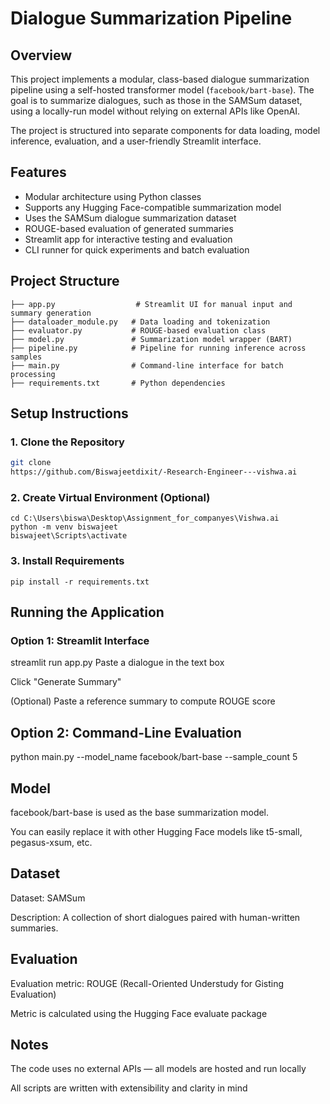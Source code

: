 # Dialogue Summarization Pipeline

## Overview

This project implements a modular, class-based dialogue summarization pipeline using a self-hosted transformer model (`facebook/bart-base`). The goal is to summarize dialogues, such as those in the SAMSum dataset, using a locally-run model without relying on external APIs like OpenAI.

The project is structured into separate components for data loading, model inference, evaluation, and a user-friendly Streamlit interface.

## Features

- Modular architecture using Python classes
- Supports any Hugging Face-compatible summarization model
- Uses the SAMSum dialogue summarization dataset
- ROUGE-based evaluation of generated summaries
- Streamlit app for interactive testing and evaluation
- CLI runner for quick experiments and batch evaluation

## Project Structure
```
├── app.py                  # Streamlit UI for manual input and summary generation
├── dataloader_module.py   # Data loading and tokenization
├── evaluator.py           # ROUGE-based evaluation class
├── model.py               # Summarization model wrapper (BART)
├── pipeline.py            # Pipeline for running inference across samples
├── main.py                # Command-line interface for batch processing
├── requirements.txt       # Python dependencies

```

## Setup Instructions

### 1. Clone the Repository

```bash
git clone
https://github.com/Biswajeetdixit/-Research-Engineer---vishwa.ai

```
### 2. Create Virtual Environment (Optional)

```
cd C:\Users\biswa\Desktop\Assignment_for_companyes\Vishwa.ai
python -m venv biswajeet
biswajeet\Scripts\activate
```


### 3. Install Requirements
```
pip install -r requirements.txt
```



## Running the Application
### Option 1: Streamlit Interface

streamlit run app.py
Paste a dialogue in the text box

Click "Generate Summary"

(Optional) Paste a reference summary to compute ROUGE score

## Option 2: Command-Line Evaluation

python main.py --model_name facebook/bart-base --sample_count 5
## Model
facebook/bart-base is used as the base summarization model.

You can easily replace it with other Hugging Face models like t5-small, pegasus-xsum, etc.

## Dataset
Dataset: SAMSum

Description: A collection of short dialogues paired with human-written summaries.

## Evaluation
Evaluation metric: ROUGE (Recall-Oriented Understudy for Gisting Evaluation)

Metric is calculated using the Hugging Face evaluate package

## Notes
The code uses no external APIs — all models are hosted and run locally

All scripts are written with extensibility and clarity in mind
